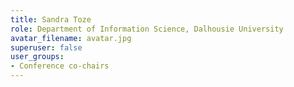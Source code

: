 ```yaml
---
title: Sandra Toze
role: Department of Information Science, Dalhousie University
avatar_filename: avatar.jpg
superuser: false
user_groups:
- Conference co-chairs
---
```

